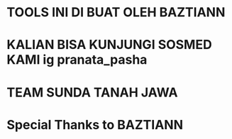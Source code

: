 # TOOLS INI DI BUAT OLEH BAZTIANN
# KALIAN BISA KUNJUNGI SOSMED KAMI ig pranata_pasha
# TEAM SUNDA TANAH JAWA
# Special Thanks to BAZTIANN
